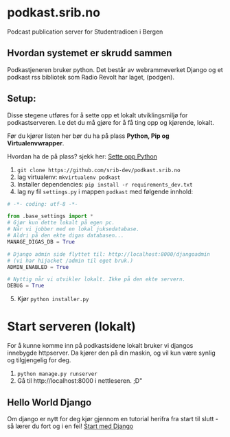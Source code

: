 # podkast.srib.no
Podcast publication server for Studentradioen i Bergen



## Hvordan systemet er skrudd sammen

Podkastjeneren bruker python. Det består av webrammeverket Django  og et podkast rss bibliotek som Radio Revolt har laget, (podgen).

## Setup:
Disse stegene utføres for å sette opp et lokalt utviklingsmiljø for podkastserveren. I.e det du må gjøre for å få ting opp og kjørende, lokalt.

Før du kjører listen her bør du ha på plass **Python, Pip og Virtualenvwrapper**. 

Hvordan ha de på plass? sjekk her: [Sette opp Python](./docs/Sette-opp-Python.md)



1. ```git clone https://github.com/srib-dev/podkast.srib.no```
2. lag virtualenv: ```mkvirtualenv podkast```
3. Installer dependencies: ```pip install -r requirements_dev.txt```
4. lag ny fil `settings.py` i mappen `podkast` med følgende innhold:

```python
# -*- coding: utf-8 -*-

from .base_settings import *
# Gjør kun dette lokalt på egen pc. 
# Når vi jobber med en lokal juksedatabase.
# Aldri på den ekte digas databasen...
MANAGE_DIGAS_DB = True

# Django admin side flyttet til: http://localhost:8000/djangoadmin
# (vi har hijacket /admin til eget bruk.)
ADMIN_ENABLED = True

# Nyttig når vi utvikler lokalt. Ikke på den ekte servern.
DEBUG = True

```
5. Kjør ```python installer.py```


# Start serveren (lokalt)
For å kunne komme inn på podkastsidene lokalt bruker vi djangos innebygde httpserver. Da kjører den på din maskin, og vil kun være synlig og tilgjengelig for deg.

1. ```python manage.py runserver```
2. Gå til http://localhost:8000 i nettleseren. ;D"


## Hello World Django

Om django er nytt for deg kjør gjennom en tutorial herifra fra start til slutt - så lærer du fort og i en fei!
[Start med Django](https://www.djangoproject.com/start/)
